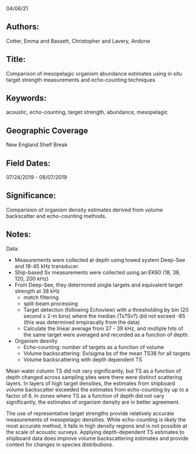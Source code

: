 04/06/21
## Authors:
Cotter, Emma and Bassett, Christopher and Lavery, Andone
## Title:
Comparison of mesopelagic organism abundance estimates using in situ target strength measurements and echo-counting techniques
## Keywords:
acoustic, echo-counting, target strength, abundance, mesopelagic
## Geographic Coverage
New England Shelf Break
## Field Dates:
07/24/2019 - 08/07/2019
## Significance:
Comparision of organism density estimates derived from volume backscatter and echo-counting methods.

## Notes:
Data:
- Measurements were collected at depth using towed system Deep-See and 18-45 kHz transducer.
- Ship-based Sv measurements were collected using an EK60 (18, 38, 120, 200 kHz)
- From Deep-See, they determined single targets and equivalent target strength at 38 kHz
  - match filtering
  - split-beam processing
  - Target detection (following Echoview) with a thresholding by bin (20 second x 2-m bins) where the median (Ts?Sv?) did not exceed -85 (this was determined empiracally from the data)
  - Calculate the linear average from 37 - 39 kHz, and multiple hits of the same target were averaged and recorded as a function of depth.
- Organism desnity
  - Echo-counting: number of targets as a function of volume
  - Volume backscattering: Sv/sigma bs of the mean TS38 for all targets
  - Volume backscattering with depth dependent TS

Mean water column TS did not vary significantly, but TS as a function of depth changed across sampling sites were there were distinct scattering layers. In layers of high target densities, the estimates from shipboard volume backscatter exceeded the estimates from echo-counting by up to a factor of 6. In zones where TS as a function of depth did not vary significantly, the estimates of organism density are in better agreement.

The use of representative target strengths provide relatively accurate measurements of mesopelagic densities. While echo-counting is likely the most accurate method, it fails in high density regions and is not possible at the scale of acoustic surveys. Applying depth-dependent TS estimates to shipboard data does improve volume backscattering estimates and provide context for changes in species distributions.
